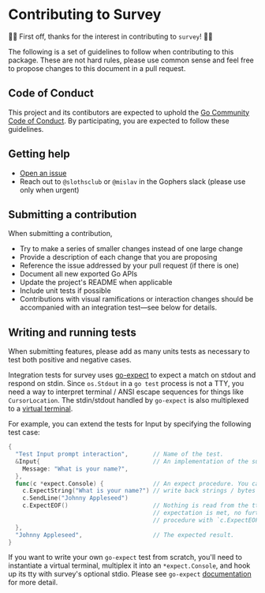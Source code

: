 # Contributing to Survey

🎉🎉 First off, thanks for the interest in contributing to `survey`! 🎉🎉

The following is a set of guidelines to follow when contributing to this package. These are not hard rules, please use common sense and feel free to propose changes to this document in a pull request.

## Code of Conduct

This project and its contibutors are expected to uphold the [Go Community Code of Conduct](https://golang.org/conduct). By participating, you are expected to follow these guidelines.

## Getting help

* [Open an issue](https://github.com/slothsclub/survey/issues/new/choose)
* Reach out to `@slothsclub` or `@mislav` in the Gophers slack (please use only when urgent)

## Submitting a contribution

When submitting a contribution,

- Try to make a series of smaller changes instead of one large change
- Provide a description of each change that you are proposing
- Reference the issue addressed by your pull request (if there is one)
- Document all new exported Go APIs
- Update the project's README when applicable
- Include unit tests if possible
- Contributions with visual ramifications or interaction changes should be accompanied with an integration test—see below for details.

## Writing and running tests

When submitting features, please add as many units tests as necessary to test both positive and negative cases.

Integration tests for survey uses [go-expect](https://github.com/Netflix/go-expect) to expect a match on stdout and respond on stdin. Since `os.Stdout` in a `go test` process is not a TTY, you need a way to interpret terminal / ANSI escape sequences for things like `CursorLocation`. The stdin/stdout handled by `go-expect` is also multiplexed to a [virtual terminal](https://github.com/hinshun/vt10x).

For example, you can extend the tests for Input by specifying the following test case:

```go
{
  "Test Input prompt interaction",       // Name of the test.
  &Input{                                // An implementation of the survey.Prompt interface.
    Message: "What is your name?",
  },
  func(c *expect.Console) {              // An expect procedure. You can expect strings / regexps and
    c.ExpectString("What is your name?") // write back strings / bytes to its psuedoterminal for survey.
    c.SendLine("Johnny Appleseed")
    c.ExpectEOF()                        // Nothing is read from the tty without an expect, and once an
                                         // expectation is met, no further bytes are read. End your
                                         // procedure with `c.ExpectEOF()` to read until survey finishes.
  },
  "Johnny Appleseed",                    // The expected result.
}
```

If you want to write your own `go-expect` test from scratch, you'll need to instantiate a virtual terminal,
multiplex it into an `*expect.Console`, and hook up its tty with survey's optional stdio. Please see `go-expect`
[documentation](https://godoc.org/github.com/Netflix/go-expect) for more detail.
